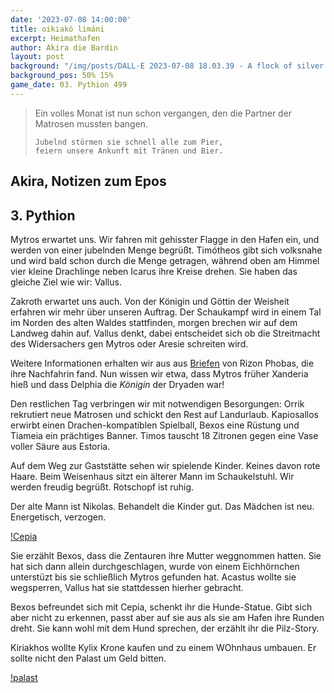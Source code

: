 ```yaml
---
date: '2023-07-08 14:00:00'
title: oikiakó limáni
excerpt: Heimathafen
author: Akira die Bardin
layout: post
background: "/img/posts/DALL·E 2023-07-08 18.03.39 - A flock of silver dragon wyrmlings following the parent dragon flying through the air over the rooftops of an ancient greek city, one wyrmling crashin.png"
background_pos: 50% 15%
game_date: 03. Pythion 499
---
```


<div class="rhyme">
  <blockquote>
    Ein volles Monat ist nun schon vergangen,
    den die Partner der Matrosen mussten bangen.

    Jubelnd störmen sie schnell alle zum Pier,
    feiern unsere Ankunft mit Tränen und Bier.
  </blockquote>
</div>

## Akira, Notizen zum Epos

## 3. Pythion

Mytros erwartet uns. Wir fahren mit gehisster Flagge in den Hafen ein, und werden von einer jubelnden Menge begrüßt. Timótheos gibt sich volksnahe und wird bald schon durch die Menge getragen, während oben am Himmel vier kleine Drachlinge neben Icarus ihre Kreise drehen. Sie haben das gleiche Ziel wie wir: Vallus.

Zakroth erwartet uns auch. Von der Königin und Göttin der Weisheit erfahren wir mehr über unseren Auftrag. Der Schaukampf wird in einem Tal im Norden des alten Waldes stattfinden, morgen brechen wir auf dem Landweg dahin auf. Vallus denkt, dabei entscheidet sich ob die Streitmacht des Widersachers gen Mytros oder Aresie schreiten wird.

Weitere Informationen erhalten wir aus aus [Briefen](https://dndaux.de/Unsere_Geschichte_von_Rizon_Phobas/) von Rizon Phobas, die ihre Nachfahrin fand. Nun wissen wir etwa, dass Mytros früher Xanderia hieß und dass Delphia die _Königin_ der Dryaden war!

Den restlichen Tag verbringen wir mit notwendigen Besorgungen: Orrik rekrutiert neue Matrosen und schickt den Rest auf Landurlaub. Kapiosallos erwirbt einen Drachen-kompatiblen Spielball, Bexos eine Rüstung und Tiameia ein prächtiges Banner. Timos tauscht 18 Zitronen gegen eine Vase voller Säure aus Estoria.


Auf dem Weg zur Gaststätte sehen wir spielende Kinder. Keines davon rote Haare. Beim Weisenhaus sitzt ein älterer Mann im Schaukelstuhl. Wir werden freudig begrüßt. Rotschopf ist ruhig.

Der alte Mann ist Nikolas. Behandelt die Kinder gut. Das Mädchen ist neu. Energetisch, verzogen.

[!Cepia](/img/posts/image.png)

Sie erzählt Bexos, dass die Zentauren ihre Mutter weggnommen hatten. Sie hat sich dann allein durchgeschlagen, wurde von einem Eichhörnchen unterstüzt bis sie schließlich Mytros gefunden hat. Acastus wollte sie wegsperren, Vallus hat sie stattdessen hierher gebracht.

Bexos befreundet sich mit Cepia, schenkt ihr die Hunde-Statue. Gibt sich aber nicht zu erkennen, passt aber auf sie aus als sie am Hafen ihre Runden dreht. Sie kann wohl mit dem Hund sprechen, der erzählt ihr die Pilz-Story.


Kiriakhos wollte Kylix Krone kaufen und zu einem WOhnhaus umbauen. Er sollte nicht den Palast um Geld bitten.

[!palast](/img/posts/DALLE_2023-07-09_11.43.55_-_a_white_marble_temple_with_a_round_roof_made_of_gold_and_a_large_golden_entryway_atop_a_hill_looking_out_over_an_ancient_greek_city_harbor_at_sunset_.png)



<!--
Die Amazonen sind mit der Halbinsel Aresia in Verbindung, 
der Minotaure Zakroth der Wahnsinnige will seine Volksgenossen in Mytros befreien.
pythor und hexia, grüner drache, hängen zusammen
Narsus für viele aresianer ein spielzeug der königin.
Im Gedicht der Schicksale könnte das Sternbild des Schmieds gemeint sein
Helios hat auch Gefallen an den Gyganen gefunden

Unser Herausforderer Zakroth ist verdächtig alt. Laut Kefer kann er gut mit seinen Hörnern kämpfen. Kann sich vlt. in stier verwandeln - besonders schrecklich bei Zakroth. Er gilt oft als Verrückt, hat eine Festung bzw. Gefängnis.
-->
